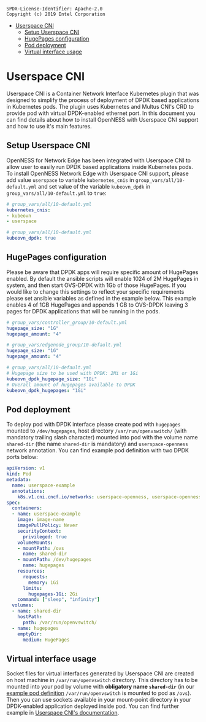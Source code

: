 ```text
SPDX-License-Identifier: Apache-2.0
Copyright (c) 2019 Intel Corporation
```

- [Userspace CNI](#userspace-cni)
  - [Setup Userspace CNI](#setup-userspace-cni)
  - [HugePages configuration](#hugepages-configuration)
  - [Pod deployment](#pod-deployment)
  - [Virtual interface usage](#virtual-interface-usage)

# Userspace CNI

Userspace CNI is a Container Network Interface Kubernetes plugin that was designed to simplify the process of deployment of DPDK based applications in Kubernetes pods. The plugin uses Kubernetes and Multus CNI's CRD to provide pod with virtual DPDK-enabled ethernet port. In this document you can find details about how to install OpenNESS with Userspace CNI support and how to use it's main features.

## Setup Userspace CNI

OpenNESS for Network Edge has been integrated with Userspace CNI to allow user to easily run DPDK based applications inside Kubernetes pods. To install OpenNESS Network Edge with Userspace CNI support, please add value `userspace` to variable `kubernetes_cnis` in `group_vars/all/10-default.yml` and set value of the variable `kubeovn_dpdk` in `group_vars/all/10-default.yml` to `true`:

```yaml
# group_vars/all/10-default.yml
kubernetes_cnis:
- kubeovn
- userspace
```

```yaml
# group_vars/all/10-default.yml
kubeovn_dpdk: true
```

## HugePages configuration

Please be aware that DPDK apps will require specific amount of HugePages enabled. By default the ansible scripts will enable 1024 of 2M HugePages in system, and then start OVS-DPDK with 1Gb of those HugePages. If you would like to change this settings to reflect your specific requirements please set ansible variables as defined in the example below. This example enables 4 of 1GB HugePages and appends 1 GB to OVS-DPDK leaving 3 pages for DPDK applications that will be running in the pods.

```yaml
# group_vars/controller_group/10-default.yml
hugepage_size: "1G"
hugepage_amount: "4"
```

```yaml
# group_vars/edgenode_group/10-default.yml
hugepage_size: "1G"
hugepage_amount: "4"
```

```yaml
# group_vars/all/10-default.yml
# Hugepage size to be used with DPDK: 2Mi or 1Gi
kubeovn_dpdk_hugepage_size: "1Gi"
# Overall amount of hugepages available to DPDK
kubeovn_dpdk_hugepages: "1Gi"
```

## Pod deployment

To deploy pod with DPDK interface please create pod with `hugepages` mounted to `/dev/hugepages`, host directory `/var/run/openvswitch/` (with mandatory trailing slash character) mounted into pod with the volume name `shared-dir` (the name `shared-dir` is mandatory) and `userspace-openness` network annotation. You can find example pod definition with two DPDK ports below:

```yaml
apiVersion: v1
kind: Pod
metadata:
  name: userspace-example
  annotations:
    k8s.v1.cni.cncf.io/networks: userspace-openness, userspace-openness
spec:
  containers:
  - name: userspace-example
    image: image-name
    imagePullPolicy: Never
    securityContext:
      privileged: true
    volumeMounts:
    - mountPath: /ovs
      name: shared-dir
    - mountPath: /dev/hugepages
      name: hugepages
    resources:
      requests:
        memory: 1Gi
      limits:
        hugepages-1Gi: 2Gi
    command: ["sleep", "infinity"]
  volumes:
  - name: shared-dir
    hostPath:
      path: /var/run/openvswitch/
  - name: hugepages
    emptyDir:
      medium: HugePages
```

## Virtual interface usage

Socket files for virtual interfaces generated by Userspace CNI are created on host machine in `/var/run/openvswitch` directory. This directory has to be mounted into your pod by volume with **obligatory name `shared-dir`** (in our [example pod definition](#pod-deployment) `/var/run/openvswitch` is mounted to pod as `/ovs`). Then you can use sockets available in your mount-point directory in your DPDK-enabled application deployed inside pod. You can find further example in [Userspace CNI's documentation](https://github.com/intel/userspace-cni-network-plugin#testing-with-dpdk-testpmd-application).
